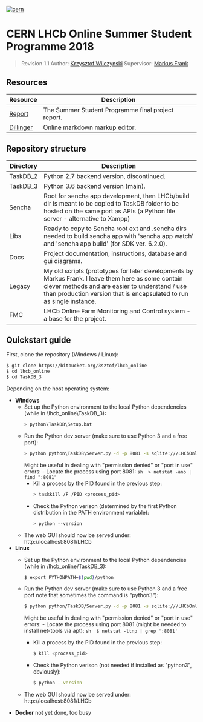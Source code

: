 [![cern](https://upload.wikimedia.org/wikipedia/en/2/22/Logo_of_CERN.png)](https://home.cern/)
# CERN LHCb Online Summer Student Programme 2018
> Revision 1.1
> Author: [Krzysztof Wilczynski](https://www.linkedin.com/in/3sztof/)
> Supervisor: [Markus Frank]()

## Resources
| Resource | Description |
| ------ | ------ |
|[Report](http://cds.cern.ch/record/2639717/files/Krzysztof_Wilczynski_2018_CERN_Summer_Student_Report.pdf) | The Summer Student Programme final project report. |
| [Dillinger](https://www.dillinger.io) | Online markdown markup editor. |

## Repository structure
| Directory | Description |
| --------- | ----------- |
| TaskDB_2 | Python 2.7 backend version, discontinued. |
| TaskDB_3 | Python 3.6 backend version (main). |
| Sencha   | Root for sencha app development, then LHCb/build dir is meant to be copied to TaskDB folder to be hosted on the same port as APIs (a Python file server - alternative to Xampp) |
| Libs | Ready to copy to Sencha root ext and .sencha dirs needed to build sencha app with 'sencha app watch' and 'sencha app build' (for SDK ver. 6.2.0). |
| Docs |	Project documentation, instructions, database and gui diagrams. |
| Legacy |	My old scripts (prototypes for later developments by Markus Frank. I leave them here as some contain clever methods and are easier to understand / use than production version that is encapsulated to run as single instance. |
| FMC |	LHCb Online Farm Monitoring and Control system - a base for the project. |

## Quickstart guide

First, clone the repository (Windows / Linux):
```sh
$ git clone https://bitbucket.org/3sztof/lhcb_online
$ cd lhcb_online
$ cd TaskDB_3
```

Depending on the host operating system:

- **Windows**
    - Set up the Python environment to the local Python dependencies (while in \lhcb_online\TaskDB_3):
        ```sh
        > python\TaskDB\Setup.bat
        ```
    - Run the Python dev server (make sure to use Python 3 and a free port):
        ```sh
        > python python\TaskDB\Server.py -d -p 8081 -s sqlite:///LHCbOnline.db --run -t json
        ```
        Might be useful in dealing with "permission denied" or "port in use" errors:
          - Locate the process using port 8081: 
            ```sh 
            > netstat -ano | find ":8081" 
            ```
        - Kill a process by the PID found in the previous step:
            ```sh
            > taskkill /F /PID <process_pid>
            ```
        - Check the Python verison (determined by the first Python distribution in the PATH environment variable):
            ```sh
            > python --version
            ```
    - The web GUI should now be served under: http://localhost:8081/LHCb
- **Linux**
    - Set up the Python environment to the local Python dependencies (while in /lhcb_online/TaskDB_3):
        ```sh
        $ export PYTHONPATH=$(pwd)/python
        ```
    - Run the Python dev server (make sure to use Python 3 and a free port note that sometimes the command is "python3"):
        ```sh
        $ python python/TaskDB/Server.py -d -p 8081 -s sqlite:///LHCbOnline.db --run -t json
        ```
        Might be useful in dealing with "permission denied" or "port in use" errors:
          - Locate the process using port 8081 (might be needed to install net-tools via apt): 
            ```sh 
            $ netstat -ltnp | grep ':8081'
            ```
        - Kill a process by the PID found in the previous step:
            ```sh
            $ kill <process_pid>
            ```
        - Check the Python verison (not needed if installed as "python3", obviously):
            ```sh
            $ python --version
            ```
        
    - The web GUI should now be served under: http://localhost:8081/LHCb
- **Docker** 
	not yet done, too busy



